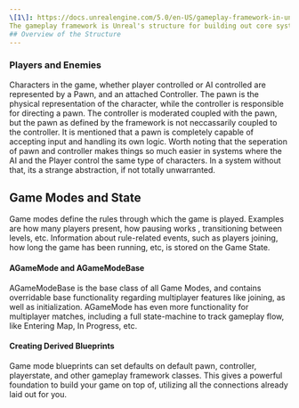 ```yaml
--- 
\[1\]: https://docs.unrealengine.com/5.0/en-US/gameplay-framework-in-unreal-engine/
The gameplay framework is Unreal's structure for building out core systems. You can build ontop of their objects, and alot of the connections will have already been made for you.
## Overview of the Structure
---
```

### Players and Enemies
Characters in the game, whether player controlled or AI controlled are represented by a Pawn, and an attached Controller. The pawn is the physical representation of the character, while the controller is responsible for directing a pawn. The controller is moderated coupled with the pawn, but the pawn as defined by the framework is not neccassarily coupled to the controller. It is mentioned that a pawn is completely capable of accepting input and handling its own logic. Worth noting that the seperation of pawn and controller makes things so much easier in systems where the AI and the Player control the same type of characters. In a system without that, its a strange abstraction, if not totally unwarranted.
## Game Modes and State
Game modes define the rules through which the game is played. Examples are how many players present, how pausing works , transitioning between levels, etc. Information about rule-related events, such as players joining, how long the game has been running, etc, is stored on the Game State.
#### AGameMode and AGameModeBase
AGameModeBase is the base class of all Game Modes, and contains overridable base functionality regarding multiplayer features like joining, as well as initialization. AGameMode has even more functionality for multiplayer matches, including a full state-machine to track gameplay flow, like Entering Map, In Progress, etc. 
#### Creating Derived Blueprints
Game mode blueprints can set defaults on default pawn, controller, playerstate, and other gameplay framework classes. This gives a powerful foundation to build your game on top of, utilizing all the connections already laid out for you.

